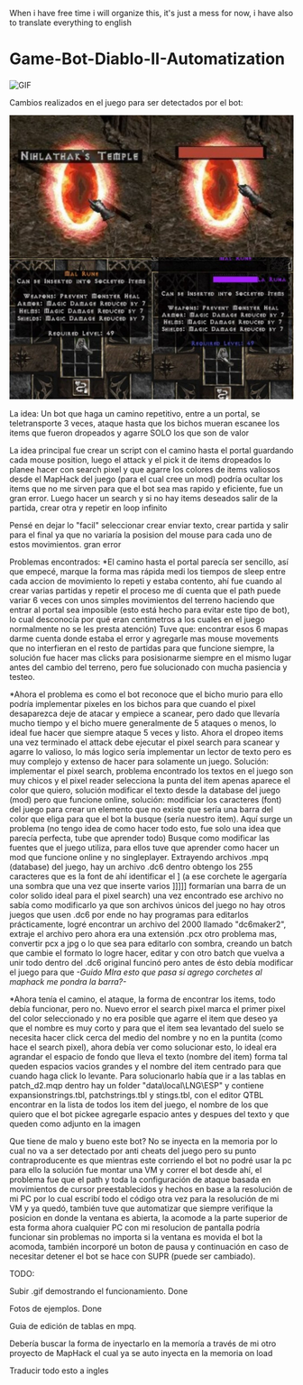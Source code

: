 When i have free time i will organize this, it's just a mess for now, i have also to translate everything to english


# Game-Bot-Diablo-II-Automatization

<img align="center" alt="GIF" src="https://github.com/GuidoFavara/Game-Bot-Diablo-II-Automatization/blob/master/t_video5102979892828438749.gif?raw=true" width="500" height="320" />


Cambios realizados en el juego para ser detectados por el bot:


![alt text](https://github.com/GuidoFavara/Game-Bot-Diablo-II-Automatization/blob/master/Cambios.jpg?raw=true)


La  idea: Un bot que haga un camino repetitivo, entre a un portal, se teletransporte 3 veces, ataque hasta que los bichos mueran
escanee los items que fueron dropeados y agarre SOLO los que  son de valor

La idea principal fue crear un script con el camino hasta el portal guardando cada mouse position, luego el attack y el pick it de items dropeados lo 
planee hacer con search pixel y que agarre los colores de items valiosos desde el MapHack del juego (para el cual cree un mod) podría ocultar los items que no me sirven para que el bot
sea mas rapido y eficiente, fue un gran error. Luego hacer un search y si no hay items deseados salir de la partida, crear otra y repetir en loop infinito

Pensé en dejar lo "facil" seleccionar crear enviar texto, crear partida y salir para el final ya que no variaría la posision del mouse para cada uno de estos  movimientos. gran error


Problemas encontrados:
*El camino hasta el portal parecía ser sencillo, así que empecé, marque la forma mas rápida medi los tiempos de sleep entre cada accion de movimiento lo repeti y estaba contento,
ahí fue cuando al crear varias partidas y repetir el proceso me dí cuenta que el path puede variar 6 veces con unos simples movimientos del terreno haciendo que entrar
al portal sea imposible (esto está hecho para evitar este tipo de bot), lo cual desconocía por qué eran centimetros a los cuales en el juego normalmente no se les presta atención) Tuve que:
encontrar esos 6 mapas darme cuenta donde estaba el error y agregarle mas mouse movements que no interfieran en el resto de partidas para que funcione siempre, la solución fue hacer mas clicks para posisionarme siempre en el mismo lugar antes del cambio del terreno, pero fue solucionado con mucha pasiencia y testeo.


*Ahora el problema es como el bot reconoce que el bicho murio para ello podría implementar pixeles en los bichos para que cuando el pixel desaparezca deje de atacar y empiece a scanear, pero dado que llevaría mucho tiempo y el bicho muere generalmente de 5 ataques o menos, lo ideal fue hacer que siempre ataque 5 veces y listo.
Ahora el dropeo items una vez terminado el attack debe ejecutar el pixel search para scanear y agarre lo valioso, lo más logico sería implementar un 
lector de texto pero es muy complejo y extenso de hacer para solamente un juego. Solución: implementar el pixel search, problema encontrado
los textos en el juego son muy chicos y el pixel reader selecciona la punta del item apenas aparece el color que quiero, solución modificar el texto
desde la database del juego (mod) pero que funcione online, solución: modificiar los caracteres (font) del juego para crear un elemento que no existe
que sería una barra del color que eliga para que el bot la busque (sería nuestro item). Aquí surge un problema (no tengo idea de como hacer todo esto,
fue solo una idea que parecía perfecta, tube que aprender todo)
Busque como modificar las fuentes que el juego utiliza, para ellos tuve que aprender como hacer un mod que funcione online y no singleplayer.
Extrayendo archivos .mpq (database) del juego, hay un archivo .dc6 dentro obtengo los  255 caracteres que es la font
de ahí identificar el  ] (a ese corchete le agergaría una sombra que una vez que inserte varios ]]]]] formarían una barra de un color solido ideal para el pixel search) una vez encontrado
ese archivo no sabía como modificarlo ya que son archivos únicos del juego no hay otros juegos que usen .dc6 por ende no hay programas para editarlos prácticamente, logré encontrar un 
archivo del 2000 llamado "dc6maker2", extraje el archivo pero ahora era una extensión .pcx otro problema mas, convertir pcx a jpg o lo que sea para editarlo con sombra, creando un batch
que cambie el formato lo logre hacer, editar y con otro batch que vuelva a unir todo dentro del .dc6 original funcinó pero antes de ésto debía modificar el juego para que *-*Guido MIra esto que pasa si agrego corchetes al maphack me pondra la barra?*-*

*Ahora tenía el camino, el ataque, la forma de encontrar los items, todo debía funcionar, pero no. Nuevo error el search pixel marca el primer pixel del color seleccionado y no era 
posible que agarre el item que deseo ya que el nombre es muy corto y para que el item sea levantado del suelo se necesita hacer click cerca del medio del nombre y no en la puntita (como hace 
el search pixel), ahora debía ver como solucionar esto, lo ideal era agrandar el espacio de fondo que lleva el texto (nombre del item) forma tal queden espacios vacios grandes y el nombre 
del item centrado para que cuando haga click lo levante.
Para solucionarlo había que ir a las tablas en patch_d2.mqp dentro hay un folder "data\local\LNG\ESP" y contiene expansionstrings.tbl, patchstrings.tbl y stings.tbl, con el editor
QTBL encontrar en la lista de todos los item del juego, el nombre de los que quiero que el bot pickee agregarle espacio antes y despues del texto y que queden como adjunto en la imagen

Que tiene de malo y bueno este bot?
No se inyecta en la memoria por lo cual no va a ser detectado por anti cheats del juego pero su punto contraproducente es que mientras este corriendo el bot no podré usar la pc
para ello la solución fue montar una VM y correr el bot desde ahí, el problema fue que el path y toda la configuración de ataque basada en movimientos de cursor preestablecidos
y hechos en base a la resolución de mi PC por lo cual escribí todo el código otra vez para la resolución de mi VM y ya quedó, también tuve que automatizar que siempre verifique la posicion
en donde la ventana es abierta, la acomode a la parte superior de esta forma ahora cualquier PC con mi resolucion de pantalla podría funcionar sin problemas no importa si la ventana es movida
el bot la acomoda, también incorporé un boton de pausa y continuación en caso de necesitar detener el bot se hace con SUPR (puede ser cambiado).


TODO:

Subir .gif demostrando el funcionamiento. Done

Fotos de ejemplos. Done

Guia de edición de tablas en mpq.

Debería buscar la forma de inyectarlo en la memoría a través de mi otro proyecto  de MapHack el cual ya se auto inyecta en la memoria on load

Traducir todo esto a ingles
